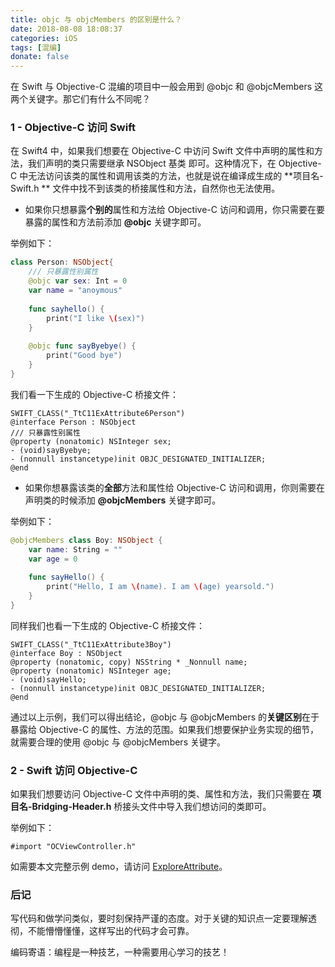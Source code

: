 ```yaml
---
title: objc 与 objcMembers 的区别是什么？
date: 2018-08-08 18:08:37
categories: iOS
tags: [混编]
donate: false
---
```


在 Swift 与 Objective-C 混编的项目中一般会用到 @objc 和 @objcMembers 这两个关键字。那它们有什么不同呢？

<!-- more -->

### 1 - Objective-C 访问 Swift

在 Swift4 中，如果我们想要在 Objective-C 中访问 Swift 文件中声明的属性和方法，我们声明的类只需要继承 NSObject 基类 即可。这种情况下，在 Objective-C 中无法访问该类的属性和调用该类的方法，也就是说在编译成生成的 **项目名-Swift.h ** 文件中找不到该类的桥接属性和方法，自然你也无法使用。

- 如果你只想暴露**个别的**属性和方法给 Objective-C 访问和调用，你只需要在要暴露的属性和方法前添加 **@objc** 关键字即可。

举例如下：

```swift
class Person: NSObject{
    /// 只暴露性别属性
    @objc var sex: Int = 0
    var name = "anoymous"
    
    func sayhello() {
        print("I like \(sex)")
    }
    
    @objc func sayByebye() {
        print("Good bye")
    }
}
```

我们看一下生成的 Objective-C 桥接文件：

```objc
SWIFT_CLASS("_TtC11ExAttribute6Person")
@interface Person : NSObject
/// 只暴露性别属性
@property (nonatomic) NSInteger sex;
- (void)sayByebye;
- (nonnull instancetype)init OBJC_DESIGNATED_INITIALIZER;
@end
```



- 如果你想暴露该类的**全部**方法和属性给 Objective-C 访问和调用，你则需要在声明类的时候添加 **@objcMembers** 关键字即可。

举例如下：

```swift
@objcMembers class Boy: NSObject {
    var name: String = ""
    var age = 0
    
    func sayHello() {
        print("Hello, I am \(name). I am \(age) yearsold.")
    }
}
```

同样我们也看一下生成的 Objective-C 桥接文件：

```objc
SWIFT_CLASS("_TtC11ExAttribute3Boy")
@interface Boy : NSObject
@property (nonatomic, copy) NSString * _Nonnull name;
@property (nonatomic) NSInteger age;
- (void)sayHello;
- (nonnull instancetype)init OBJC_DESIGNATED_INITIALIZER;
@end
```

通过以上示例，我们可以得出结论，@objc 与 @objcMembers 的**关键区别**在于暴露给 Objective-C 的属性、方法的范围。如果我们想要保护业务实现的细节，就需要合理的使用 @objc 与 @objcMembers 关键字。

### 2 - Swift 访问 Objective-C

如果我们想要访问 Objective-C 文件中声明的类、属性和方法，我们只需要在 **项目名-Bridging-Header.h** 桥接头文件中导入我们想访问的类即可。

举例如下：

```objc
#import "OCViewController.h"
```

如需要本文完整示例 demo，请访问 [ExploreAttribute](https://github.com/muhlenXi-Team/ExploreAttribute)。

### 后记

写代码和做学问类似，要时刻保持严谨的态度。对于关键的知识点一定要理解透彻，不能懵懵懂懂，这样写出的代码才会可靠。

编码寄语：编程是一种技艺，一种需要用心学习的技艺！

